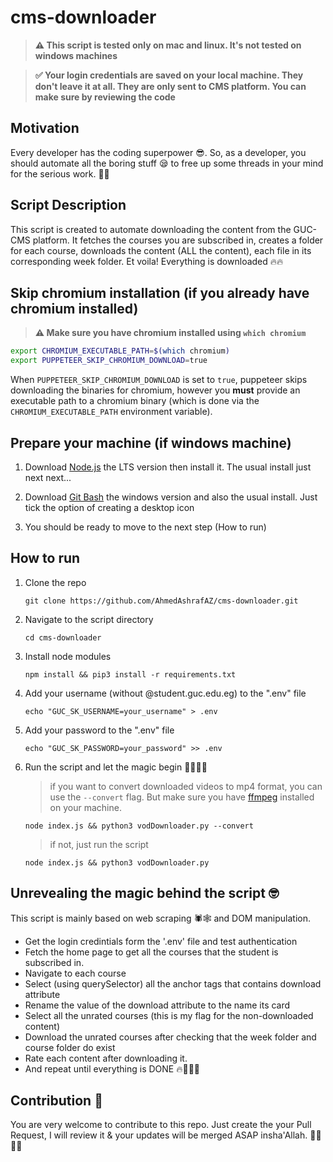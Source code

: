 # cms-downloader

> **⚠️ This script is tested only on mac and linux. It's not tested on windows machines**

> **✅ Your login credentials are saved on your local machine. They don't leave it at all. They are only sent to CMS platform. You can make sure by reviewing the code**

## Motivation

Every developer has the coding superpower 😎. So, as a developer, you should automate all the boring stuff 😪 to free up some threads in your mind for the serious work. 👀🤓

## Script Description

This script is created to automate downloading the content from the GUC-CMS platform. It fetches the courses you are subscribed in, creates a folder for each course, downloads the content (ALL the content), each file in its corresponding week folder. Et voila! Everything is downloaded 🔥🔥

## Skip chromium installation (if you already have chromium installed)

> **⚠️ Make sure you have chromium installed using `which chromium`**

```bash
export CHROMIUM_EXECUTABLE_PATH=$(which chromium)
export PUPPETEER_SKIP_CHROMIUM_DOWNLOAD=true
```

When `PUPPETEER_SKIP_CHROMIUM_DOWNLOAD` is set to `true`, puppeteer skips downloading the binaries for chromium, however you **must** provide an executable path to a chromium binary (which is done via the `CHROMIUM_EXECUTABLE_PATH` environment variable).

## Prepare your machine (if windows machine)

1. Download [Node.js](https://nodejs.org/en/) the LTS version then install it. The usual install just next next...

2. Download [Git Bash](https://git-scm.com/downloads) the windows version and also the usual install. Just tick the option of creating a desktop icon

3. You should be ready to move to the next step (How to run)

## How to run

1. Clone the repo

   ```
   git clone https://github.com/AhmedAshrafAZ/cms-downloader.git
   ```

2. Navigate to the script directory

   ```
   cd cms-downloader
   ```

3. Install node modules

   ```
   npm install && pip3 install -r requirements.txt
   ```

4. Add your username (without @student.guc.edu.eg) to the ".env" file

   ```
   echo "GUC_SK_USERNAME=your_username" > .env
   ```

5. Add your password to the ".env" file

   ```
   echo "GUC_SK_PASSWORD=your_password" >> .env
   ```

6. Run the script and let the magic begin 🎩🎩🔥🔥
   > if you want to convert downloaded videos to mp4 format, you can use the `--convert` flag. But make sure you have [ffmpeg](https://www.ffmpeg.org/) installed on your machine.
   ```
   node index.js && python3 vodDownloader.py --convert
   ```
   > if not, just run the script
   ```
   node index.js && python3 vodDownloader.py
   ```

## Unrevealing the magic behind the script 🤓

This script is mainly based on web scraping 🕷🕸 and DOM manipulation.

- Get the login credintials form the '.env' file and test authentication
- Fetch the home page to get all the courses that the student is subscribed in.
- Navigate to each course
- Select (using querySelector) all the anchor tags that contains download attribute
- Rename the value of the download attribute to the name its card
- Select all the unrated courses (this is my flag for the non-downloaded content)
- Download the unrated courses after checking that the week folder and course folder do exist
- Rate each content after downloading it.
- And repeat until everything is DONE 🔥🎩💪🏻

## Contribution 👀

You are very welcome to contribute to this repo. Just create the your Pull Request, I will review it & your updates will be merged ASAP insha'Allah. 💪🏻💪🏻
